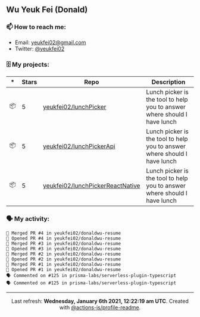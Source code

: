 ## Wu Yeuk Fei (Donald)

### 📫 How to reach me:

- Email: [yeukfei02@gmail.com](yeukfei02@gmail.com)
- Twitter: [@yeukfei02](https://twitter.com/yeukfei02)

### 🗄 My projects:

|*|Stars|Repo|Description|
|---|---|---|---|
| 📦 | 5 | [yeukfei02/lunchPicker](https://github.com/yeukfei02/lunchPicker) | Lunch picker is the tool to help you to answer where should I have lunch |
| 📦 | 5 | [yeukfei02/lunchPickerApi](https://github.com/yeukfei02/lunchPickerApi) | Lunch picker is the tool to help you to answer where should I have lunch |
| 📦 | 5 | [yeukfei02/lunchPickerReactNative](https://github.com/yeukfei02/lunchPickerReactNative) | Lunch picker is the tool to help you to answer where should I have lunch |

### 🗣 My activity:

```
🎉 Merged PR #4 in yeukfei02/donaldwu-resume
💪 Opened PR #4 in yeukfei02/donaldwu-resume
🎉 Merged PR #3 in yeukfei02/donaldwu-resume
💪 Opened PR #3 in yeukfei02/donaldwu-resume
🎉 Merged PR #2 in yeukfei02/donaldwu-resume
💪 Opened PR #2 in yeukfei02/donaldwu-resume
🎉 Merged PR #1 in yeukfei02/donaldwu-resume
💪 Opened PR #1 in yeukfei02/donaldwu-resume
🗣 Commented on #125 in prisma-labs/serverless-plugin-typescript
🗣 Commented on #125 in prisma-labs/serverless-plugin-typescript
```

<!-- <img src="https://github-readme-stats.vercel.app/api?username=yeukfei02&show_icons=true&count_private=true&theme=radical" />

<img src="https://github-readme-stats.vercel.app/api/top-langs/?username=yeukfei02&theme=radical" /> -->

---

<p align="center">Last refresh: <b>Wednesday, January 6th 2021, 12:22:19 am UTC</b>. Created with <a href=https://github.com/marketplace/actions/profile-readme>@actions-js/profile-readme</a>.</p>
